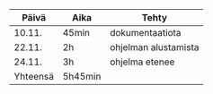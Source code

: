 Päivä | Aika | Tehty
------|------|------
10.11.|45min|dokumentaatiota
22.11.|2h|ohjelman alustamista
24.11.|3h|ohjelma etenee
Yhteensä|5h45min
